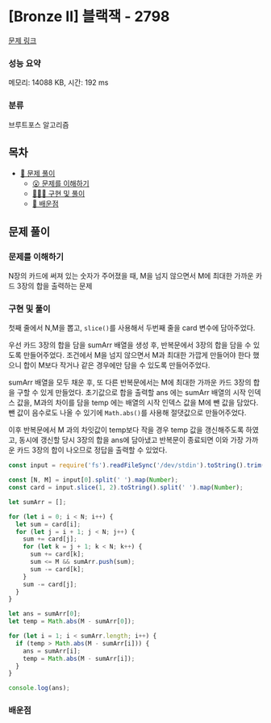 # [Bronze II] 블랙잭 - 2798

[문제 링크](https://www.acmicpc.net/problem/2798)

### 성능 요약

메모리: 14088 KB, 시간: 192 ms

### 분류

브루트포스 알고리즘

## 목차

- [🤔 문제 풀이](#문제-풀이)
  - [😮 문제를 이해하기](#문제를-이해하기)
  - [👨🏻‍💻 구현 및 풀이](#구현-및-풀이)
  - [🫢 배운점](#배운점)

## 문제 풀이

### 문제를 이해하기

N장의 카드에 써져 있는 숫자가 주어졌을 때, M을 넘지 않으면서 M에 최대한 가까운 카드 3장의 합을 출력하는 문제

### 구현 및 풀이

첫째 줄에서 N,M을 뽑고, `slice()`를 사용해서 두번째 줄을 card 변수에 담아주었다.

우선 카드 3장의 합을 담을 sumArr 배열을 생성 후, 반복문에서 3장의 합을 담을 수 있도록 만들어주었다. 조건에서 M을 넘지 않으면서 M과 최대한 가깝게 만들어야 한다 했으니 합이 M보다 작거나 같은 경우에만 담을 수 있도록 만들어주었다.

sumArr 배열을 모두 채운 후, 또 다른 반복문에서는 M에 최대한 가까운 카드 3장의 합을 구할 수 있게 만들었다. 초기값으로 합을 출력할 ans 에는 sumArr 배열의 시작 인덱스 값을, M과의 차이를 담을 temp 에는 배열의 시작 인덱스 값을 M에 뺀 값을 담았다. 뺀 값이 음수로도 나올 수 있기에 `Math.abs()`를 사용해 절댓값으로 만들어주었다.

이후 반복문에서 M 과의 차잇값이 temp보다 작을 경우 temp 값을 갱신해주도록 하였고, 동시에 갱신할 당시 3장의 합을 ans에 담아냈고 반복문이 종료되면 이와 가장 가까운 카드 3장의 합이 나오므로 정답을 출력할 수 있었다.

```javascript
const input = require('fs').readFileSync('/dev/stdin').toString().trim().split('\n');

const [N, M] = input[0].split(' ').map(Number);
const card = input.slice(1, 2).toString().split(' ').map(Number);

let sumArr = [];

for (let i = 0; i < N; i++) {
  let sum = card[i];
  for (let j = i + 1; j < N; j++) {
    sum += card[j];
    for (let k = j + 1; k < N; k++) {
      sum += card[k];
      sum <= M && sumArr.push(sum);
      sum -= card[k];
    }
    sum -= card[j];
  }
}

let ans = sumArr[0];
let temp = Math.abs(M - sumArr[0]);

for (let i = 1; i < sumArr.length; i++) {
  if (temp > Math.abs(M - sumArr[i])) {
    ans = sumArr[i];
    temp = Math.abs(M - sumArr[i]);
  }
}

console.log(ans);
```

### 배운점
